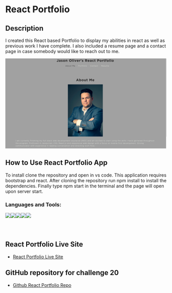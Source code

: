 # React Portfolio

## Description

I created this React based Portfolio to display my abilities in react as well as previous work I have complete. I also included a resume page and a contact page in case somebody would like to reach out to me.

![Screen shot of the React Portfolio Website](./src/assets/images/react-portfolio-screen-shot.png)

## How to Use React Portfolio App

To install clone the repository and open in vs code. This application requires bootstrap and react. After cloning the repository run npm install to install the dependencies. Finally type npm start in the terminal and the page will open upon server start.

### Languages and Tools:

<img align="left" src="https://img.shields.io/badge/React-%2320232a.svg?logo=react&style=flat" />

<img align="left" src="https://img.shields.io/badge/JavaScript-F7DF1E.svg?logo=JavaScript&style=flat&logoColor=white" />

<img align="left" src="https://img.shields.io/badge/-Visual%20Studio%20Code-007ACC.svg?logo=visual-studio-code&style=flat" />

<img align="left" src="https://img.shields.io/badge/CSS-1572B6.svg?logo=CSS3&style=flat&logoColor=white" />

<img align="left" src="https://img.shields.io/badge/Bootstrap-%23563D7C.svg?logo=bootstrap&style=flat&logoColor=white" />

# </br>

## React Portfolio Live Site

-   [React Portfolio Live Site](http://joliver521.github.io/react-portfolio)

## GitHub repository for challenge 20

-   [Github React Portfolio Repo](https://github.com/joliver521/react-portfolio)

